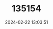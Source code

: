 ---
title: "135154"
category: "Xenocypris yunnanensis"
draft: false
date: 2024-02-22 13:03:51
languages:
  Chinese: ["You Yu", "Yunnan Gu"]
  English: ["Kunming Nase"]
---
